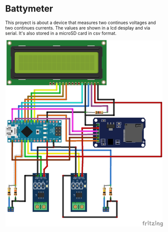 # Battymeter

This proyect is about a device that measures two continues voltages and two continues currents. The values are shown in a lcd desplay and via serial. It's also stored in a microSD card in csv format.

![Alt text](schematic/BattyMeter_schematic_bb.png?raw=true "Title")